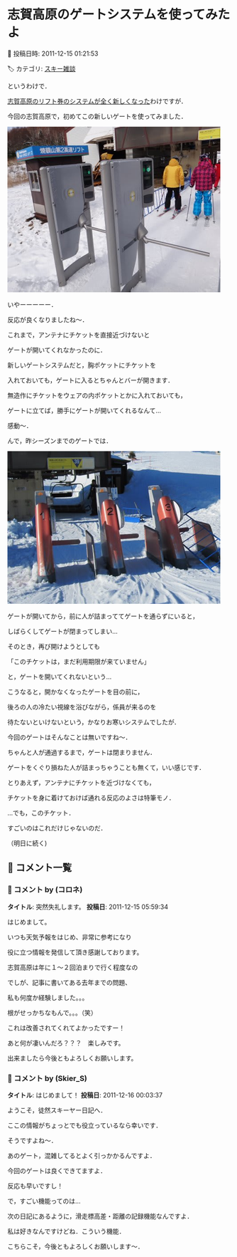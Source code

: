 # 志賀高原のゲートシステムを使ってみたよ

📅 投稿日時: 2011-12-15 01:21:53

🏷️ カテゴリ: [スキー雑談](c1f9d2cb7478308da16419928ea3945e9.md)

というわけで．


[志賀高原のリフト券のシステムが全く新しくなった](e881ccf4f96fcc92b78d913329749d937.md)わけですが．





今回の志賀高原で，初めてこの新しいゲートを使ってみました．




![302e5876a3730dd56f63cb2b95d72325.jpg](images/302e5876a3730dd56f63cb2b95d72325.jpg)







いやーーーーー．


反応が良くなりましたね～．


これまで，アンテナにチケットを直接近づけないと


ゲートが開いてくれなかったのに．


新しいゲートシステムだと，胸ポケットにチケットを


入れておいても，ゲートに入るとちゃんとバーが開きます．





無造作にチケットをウェアの内ポケットとかに入れておいても，


ゲートに立てば，勝手にゲートが開いてくれるなんて…


感動～．





んで，昨シーズンまでのゲートでは．




![6ce7fc09567ec12135c9ee260ad33e06.jpg](images/6ce7fc09567ec12135c9ee260ad33e06.jpg)




ゲートが開いてから，前に人が詰まっててゲートを通らずにいると，


しばらくしてゲートが閉まってしまい…


そのとき，再び開けようとしても


「このチケットは，まだ利用期限が来ていません」


と，ゲートを開いてくれないという…





こうなると，開かなくなったゲートを目の前に，


後ろの人の冷たい視線を浴びながら，係員が来るのを


待たないといけないという，かなりお寒いシステムでしたが．





今回のゲートはそんなことは無いですね～．


ちゃんと人が通過するまで，ゲートは閉まりません．


ゲートをくぐり損ねた人が詰まっちゃうことも無くて，いい感じです．





とりあえず，アンテナにチケットを近づけなくても，


チケットを身に着けておけば通れる反応のよさは特筆モノ．





…でも，このチケット．


すごいのはこれだけじゃないのだ．


（明日に続く)

## 💬 コメント一覧

### 💬 コメント by (コロネ)
**タイトル**: 突然失礼します。
**投稿日**: 2011-12-15 05:59:34

はじめまして。



いつも天気予報をはじめ、非常に参考になり

役に立つ情報を発信して頂き感謝しております。



志賀高原は年に１～２回泊まりで行く程度なの

でしが、記事に書いてある去年までの問題、

私も何度か経験しました。。。



根がせっかちなもんで。。。（笑）



これは改善されてくれてよかったですー！



あと何が凄いんだろ？？？　楽しみです。



出来ましたら今後ともよろしくお願いします。

### 💬 コメント by (Skier_S)
**タイトル**: はじめまして！
**投稿日**: 2011-12-16 00:03:37

ようこそ，徒然スキーヤー日記へ．

ここの情報がちょっとでも役立っているなら幸いです．



そうですよね～．

あのゲート，混雑してるとよく引っかかるんですよ．

今回のゲートは良くできてますよ．

反応も早いですし！



で，すごい機能ってのは…

次の日記にあるように，滑走標高差・距離の記録機能なんですよ．

私は好きなんですけどね．こういう機能．



こちらこそ，今後ともよろしくお願いします～．

